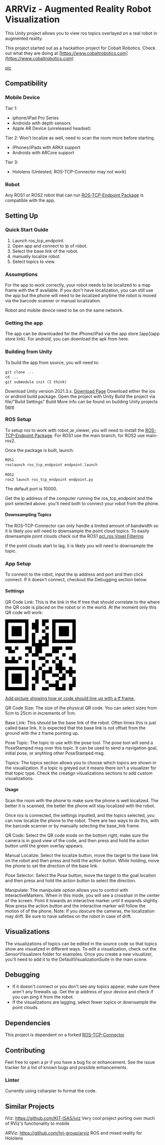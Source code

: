 # ARRViz - Augmented Reality Robot Visualization

This Unity project allows you to view ros topics overlayed  on a real robot in augmented reality.

This project started out as a hackathon project for Cobalt Robotics. Check out what they are doing at
[https://www.cobaltrobotics.com](https://www.cobaltrobotics.com)

[pic](picture)

## Compatibility

### Mobile Device

Tier 1:
- iphone/iPad Pro Series
- Androids with depth sensors
- Apple AR Device (unreleased headset)

Tier 2: Won't localize as well, need to scan the room more before starting.
- iPhones/iPads with ARKit support
- Androids with ARCore support

Tier 3:
- Hololens (Untested, ROS-TCP-Connector may not work)

### Robot

Any ROS1 or ROS2 robot that can run [ROS-TCP-Endpoint Package](https://github.com/Unity-Technologies/ROS-TCP-Endpoint)
is compatible with the app.

## Setting Up

### Quick Start Guide

1. Launch ros_tcp_endpoint.
2. Open app and connect to ip of robot.
3. Select the base link of the robot.
4. manually localize robot.
5. Select topics to view.


### Assumptions

For the app to work correctly, your robot needs to be localized to a map frame with the tf available.
If you don't have localization, you can still use the app but the phone will need to be localized anytime
the robot is moved via the barcode scanner or manual localization.

Robot and mobile device need to be on the same network.

### Getting the app

The app can be downloaded for the iPhone/iPad via the app store [app](app store link). For android,
you can download the apk from here.

### Building from Unity

To build the app from source, you will need to:
```
git clone ...
cd ...
git submodule init (I think)
```
Download Unity version 2021.3.x. [Download Page](https://unity.com/download)
Download either the ios or android build package.
Open the project with Unity
Build the project via file/"Build Settings" Build
More info can be found on building Unity projects [here](https://docs.unity3d.com/Manual/PublishingBuilds.html)

### ROS Setup

To setup ros to work with robot_ar_viewer, you will need to install the [ROS-TCP-Endpoint Package](https://github.com/Unity-Technologies/ROS-TCP-Endpoint).
For ROS1 use the main branch, for ROS2 use main-ros2.

Once the package is built, launch:
```
ROS1
roslaunch ros_tcp_endpoint endpoint.launch

ROS2
ros2 launch ros_tcp_endpoint endpoint.py
```

The default port is 10000.

Get the ip address of the computer running the ros_tcp_endpoint and the port selected above. you'll need both to connect your robot from the phone.

#### Downsampling Topics

The ROS-TCP-Connector can only handle a limited amount of bandwidth so it is likely you will need to downsample
the point cloud topics. To easily downsample point clouds check out the ROS1 [pcl_ros Voxel Filtering](http://wiki.ros.org/pcl_ros/Tutorials/VoxelGrid%20filtering)

If the point clouds start to lag, it is likely you will need to downsample the topic.

### App Setup

To connect to the robot, input the ip address and port and then click connect. If it doesn't connect, checkout the Debugging section below.

#### Setttings

QR Code Link: This is the link in the tf tree that should correlate to the where the QR code is placed on the robot
or in the world. At the moment only this QR code will work:

![image](Assets/ImageTracking/robot_qr_code.png)

[Add picture showing how qr code should line up with a tf frame.]()

QR Code Size: The size of the physical QR code. You can select sizes from 5cm to 25cm in increments of 1cm.

Base Link: This should be the base link of the robot. Often times this is just called base link.
It is expected that the base link is not offset from the ground with the z frame pointing up.

Pose Topic: The topic to use with the pose tool. The pose tool will send a PoseStamped msg over this topic.
It can be used to send a navigation goal, initial pose, or anything other PoseStamped msg.

Topics: The topics section allows you to choose which topics are shown in the visualization. If a topic is greyed out
it means there isn't a visualizer for that topic type. Check the creatign visualizations sections to add custom
visualizations.

#### Usage

Scan the room with the phone to make sure the phone is well localized. The better it is scanned, the better
the phone will stay localized with the robot.

Once ros is connected, the settings inputted, and the topics selected, you can now localize the phone to
the robot. There are two ways to do this, with the barcode scanner or by manually selecting the base_link frame.

QR Code: Select the QR code mode on the bottom right, make sure the camera is in good view of the code,
and then press and hold the action button until the green overlay appears.

Manual Localize: Select the localize button, move the target to the base link on the robot and then press and hold
the action button. While holding, move the phone to set the direction of the base link.

Pose Selector: Select the Pose button, move the target to the goal location and then press and hold the
action button to select the direction.

Manipulate: The manipulate option allows you to control with InteractiveMarkers. When in this mode, you will
see a crosshair in the center of the screen. Point it towards an interactive marker until it expands slightly.
Now press the action button and the interactive marker will follow the motion of of the phone.
Note: If you obscure the cameras, the localization may drift. Be sure to have safeties on the robot in case of drift.

## Visualizations

The visualizations of topics can be edited in the source code so that topics show are visualized in different ways.
To edit a visualization, check out the SensorVisualizers folder for examples. Once you create a new visualizer,
you'll need to add it to the DefaultVisualizationSuite in the main scene.

## Debugging

- If it doesn't connect or you don't see any topics appear, make sure there aren't any firewalls up.
Get the ip address of your device and check if you can ping it from the robot.
- If the visualizations are lagging, select fewer topics or downsample the point clouds.

## Dependencies

This project is dependent on a forked [ROS-TCP-Connector](git@github.com:kodie-artner/ROS-TCP-Connector.git)

## Contributing

Feel free to open a pr if you have a bug fix or enhancement. See the issue tracker for a list of known bugs
and possible enhancements.

### Linter

Currently using csharpier to format the code.

## Similar Projects

IViz: https://github.com/KIT-ISAS/iviz
Very cool project porting over much of RViz's functionality to mobile

ARViz: https://github.com/hri-group/arviz
ROS and mixed reality for Hololens
